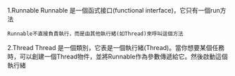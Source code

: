 1.Runnable
    Runnable 是一個函式接口(functional interface)，它只有一個run方法

    Runnable不直接負責執行，而是由其他執行緒(如Thread)來呼叫這個方法

2.Thread
    Thread 是一個類別，它表是一個執行緒(Thread)。當你想要某個任務時，可以創建一個Thread物件，並將Runnable作為參數傳遞給它。然後啟動這個執行緒





